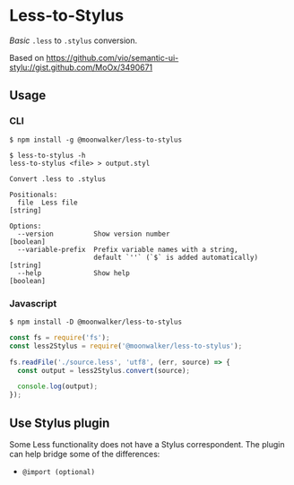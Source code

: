 # Less-to-Stylus

*Basic* `.less` to `.stylus` conversion.

Based on https://github.com/vio/semantic-ui-stylu://gist.github.com/MoOx/3490671

## Usage

### CLI
```shell
$ npm install -g @moonwalker/less-to-stylus

$ less-to-stylus -h
less-to-stylus <file> > output.styl

Convert .less to .stylus

Positionals:
  file  Less file                                                       [string]

Options:
  --version          Show version number                               [boolean]
  --variable-prefix  Prefix variable names with a string,
                     default `''` (`$` is added automatically)          [string]
  --help             Show help                                         [boolean]
```

### Javascript

```shell
$ npm install -D @moonwalker/less-to-stylus
```

```js
const fs = require('fs');
const less2Stylus = require('@moonwalker/less-to-stylus');

fs.readFile('./source.less', 'utf8', (err, source) => {
  const output = less2Stylus.convert(source);

  console.log(output);
});
```

## Use Stylus plugin

Some Less functionality does not have a Stylus correspondent. The plugin can help bridge some of the
differences:

- `@import (optional)`
